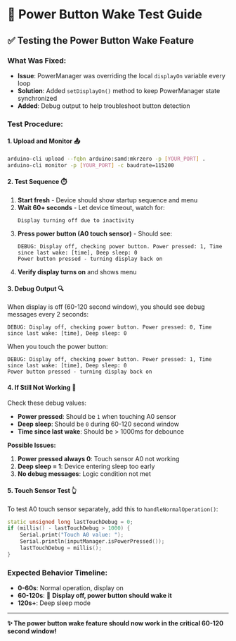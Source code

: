 # 🔋 Power Button Wake Test Guide

## ✅ **Testing the Power Button Wake Feature**

### **What Was Fixed:**
- **Issue**: PowerManager was overriding the local `displayOn` variable every loop
- **Solution**: Added `setDisplayOn()` method to keep PowerManager state synchronized
- **Added**: Debug output to help troubleshoot button detection

### **Test Procedure:**

#### **1. Upload and Monitor** 📤
```bash
arduino-cli upload --fqbn arduino:samd:mkrzero -p [YOUR_PORT] .
arduino-cli monitor -p [YOUR_PORT] -c baudrate=115200
```

#### **2. Test Sequence** ⏱️
1. **Start fresh** - Device should show startup sequence and menu
2. **Wait 60+ seconds** - Let device timeout, watch for:
   ```
   Display turning off due to inactivity
   ```
3. **Press power button (A0 touch sensor)** - Should see:
   ```
   DEBUG: Display off, checking power button. Power pressed: 1, Time since last wake: [time], Deep sleep: 0
   Power button pressed - turning display back on
   ```
4. **Verify display turns on** and shows menu

#### **3. Debug Output** 🔍
When display is off (60-120 second window), you should see debug messages every 2 seconds:
```
DEBUG: Display off, checking power button. Power pressed: 0, Time since last wake: [time], Deep sleep: 0
```

When you touch the power button:
```
DEBUG: Display off, checking power button. Power pressed: 1, Time since last wake: [time], Deep sleep: 0
Power button pressed - turning display back on
```

#### **4. If Still Not Working** 🔧

Check these debug values:
- **Power pressed**: Should be `1` when touching A0 sensor
- **Deep sleep**: Should be `0` during 60-120 second window  
- **Time since last wake**: Should be > 1000ms for debounce

**Possible Issues:**
1. **Power pressed always 0**: Touch sensor A0 not working
2. **Deep sleep = 1**: Device entering sleep too early
3. **No debug messages**: Logic condition not met

#### **5. Touch Sensor Test** 👆
To test A0 touch sensor separately, add this to `handleNormalOperation()`:
```cpp
static unsigned long lastTouchDebug = 0;
if (millis() - lastTouchDebug > 1000) {
    Serial.print("Touch A0 value: ");
    Serial.println(inputManager.isPowerPressed());
    lastTouchDebug = millis();
}
```

### **Expected Behavior Timeline:**
- **0-60s**: Normal operation, display on
- **60-120s**: 🎯 **Display off, power button should wake it**
- **120s+**: Deep sleep mode

---
**✨ The power button wake feature should now work in the critical 60-120 second window!** 